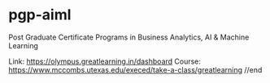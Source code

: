 # pgp-aiml
Post Graduate Certificate Programs in Business Analytics, AI &amp; Machine Learning

Link: https://olympus.greatlearning.in/dashboard
Course: https://www.mccombs.utexas.edu/execed/take-a-class/greatlearning
//end
